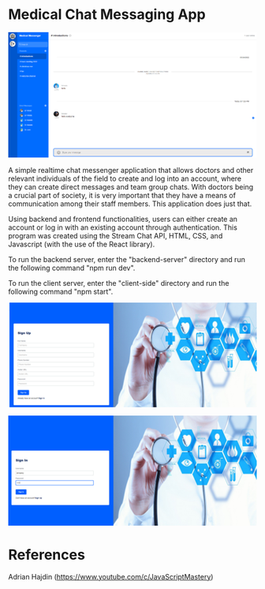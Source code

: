 # Medical Chat Messaging App

![My Image](mainpage.PNG)

A simple realtime chat messenger application that allows doctors and other relevant individuals of the field to create and log into an account, where they can create direct messages and team group chats. With doctors being a crucial part of society, it is very important that they have a means of communication among their staff members. This application does just that.

Using backend and frontend functionalities, users can either create an account or log in with an existing account through authentication. This program was created using the Stream Chat API, HTML, CSS, and Javascript (with the use of the React library).

To run the backend server, enter the "backend-server" directory and run the following command "npm run dev".

To run the client server, enter the "client-side" directory and run the following command "npm start".

![My Image](signup.PNG)

![My Image](login.PNG)

# References
Adrian Hajdin (https://www.youtube.com/c/JavaScriptMastery)
